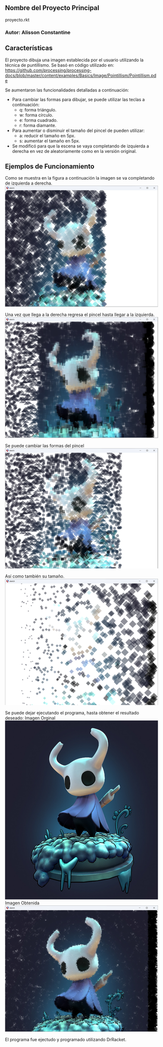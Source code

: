 ## Nombre del Proyecto Principal
proyecto.rkt
### Autor: Alisson Constantine

## Características

El proyecto dibuja una imagen establecida por el usuario utilizando la técnica de puntillismo.
Se basó en código utilizado en: https://github.com/processing/processing-docs/blob/master/content/examples/Basics/Image/Pointillism/Pointillism.pde

Se aumentaron las funcionalidades detalladas a continuación:
- Para cambiar las formas para dibujar, se puede utilizar las teclas a continuación:
    - q: forma triángulo.
    - w: forma círculo.
    - e: forma cuadrado.
    - r: forma diamante.
- Para aumentar o disminuir el tamaño del pincel de pueden utilizar:
    - a: reducir el tamaño en 5px.
    - s: aumentar el tamaño en 5px.
- Se modificó para que la escena se vaya completando de izquierda a derecha en vez de aleatoriamente como en la versión original.

## Ejemplos de Funcionamiento
Como se muestra en la figura a continuación la imagen se va completando de izquierda a derecha.
![Ejemplo](1.png)

Una vez que llega a la derecha regresa el pincel hasta llegar a la izquierda.
![Ejemplo](3.png)

Se puede cambiar las formas del pincel
![Ejemplo](2.png)

Así como también su tamaño.
![Ejemplo](4.png)

Se puede dejar ejecutando el programa, hasta obtener el resultado deseado:
Imagen Orginal
![Ejemplo](hollowknight.jpg)
Imagen Obtenida
![Ejemplo](5.png)


El programa fue ejectudo y programado utilizando DrRacket.
